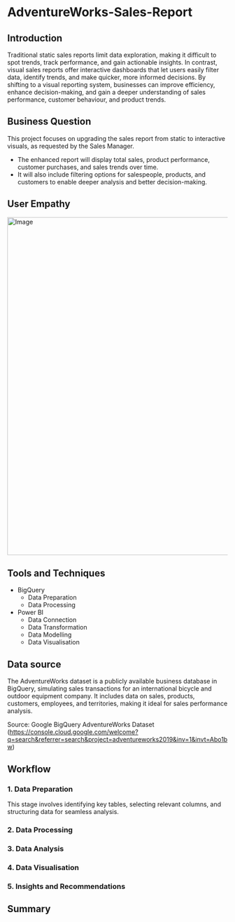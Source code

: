 # AdventureWorks-Sales-Report
## Introduction
Traditional static sales reports limit data exploration, making it difficult to spot trends, track performance, and gain actionable insights. In contrast, visual sales reports offer interactive dashboards that let users easily filter data, identify trends, and make quicker, more informed decisions. By shifting to a visual reporting system, businesses can improve efficiency, enhance decision-making, and gain a deeper understanding of sales performance, customer behaviour, and product trends.
## Business Question
This project focuses on upgrading the sales report from static to interactive visuals, as requested by the Sales Manager. 
- The enhanced report will display total sales, product performance, customer purchases, and sales trends over time.
- It will also include filtering options for salespeople, products, and customers to enable deeper analysis and better decision-making.
## User Empathy
<img width="771" alt="Image" src="https://github.com/user-attachments/assets/566560d7-02a4-4713-9746-793ac9974887" />

## Tools and Techniques
- BigQuery
    - Data Preparation
    - Data Processing
- Power BI
    - Data Connection
    - Data Transformation
    - Data Modelling
    - Data Visualisation
## Data source
The AdventureWorks dataset is a publicly available business database in BigQuery, simulating sales transactions for an international bicycle and outdoor equipment company. It includes data on sales, products, customers, employees, and territories, making it ideal for sales performance analysis.

Source: Google BigQuery AdventureWorks Dataset (https://console.cloud.google.com/welcome?q=search&referrer=search&project=adventureworks2019&inv=1&invt=Abo1bw)
## Workflow
### 1. Data Preparation
This stage involves identifying key tables, selecting relevant columns, and structuring data for seamless analysis.

### 2. Data Processing
### 3. Data Analysis
### 4. Data Visualisation
### 5. Insights and Recommendations
## Summary
